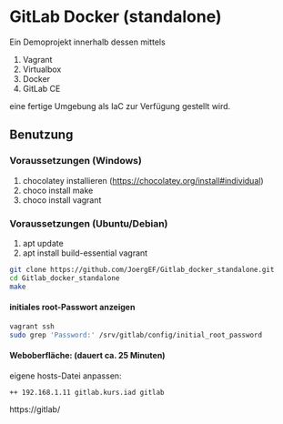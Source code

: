 # GitLab Docker (standalone)

Ein Demoprojekt innerhalb dessen mittels

  1. Vagrant
  2. Virtualbox
  3. Docker
  4. GitLab CE
  
eine fertige Umgebung als IaC zur Verfügung gestellt wird.

## Benutzung

### Voraussetzungen (Windows)

  1. chocolatey installieren (https://chocolatey.org/install#individual)
  2. choco install make
  3. choco install vagrant

### Voraussetzungen (Ubuntu/Debian)

  1. apt update
  2. apt install build-essential vagrant

```bash
git clone https://github.com/JoergEF/Gitlab_docker_standalone.git
cd Gitlab_docker_standalone
make
```

#### initiales root-Passwort anzeigen

```bash
vagrant ssh
sudo grep 'Password:' /srv/gitlab/config/initial_root_password
```

#### Weboberfläche: (dauert ca. 25 Minuten)
  eigene hosts-Datei anpassen:
  
    ++ 192.168.1.11 gitlab.kurs.iad gitlab
  
  https://gitlab/
